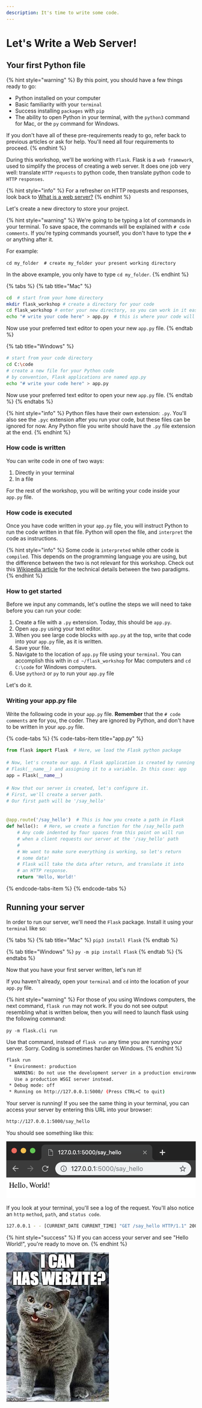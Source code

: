 ```yaml
---
description: It's time to write some code.
---
```


# Let's Write a Web Server!

## Your first Python file

{% hint style="warning" %}
By this point, you should have a few things ready to go:

* Python installed on your computer
* Basic familiarity with your `terminal`
* Success installing `packages` with `pip`
* The ability to open Python in your terminal, with the `python3` command for Mac, or the `py` command for Windows.

If you don't have all of these pre-requirements ready to go, refer back to previous articles or ask for help. You'll need all four requirements to proceed.
{% endhint %}

During this workshop, we'll be working with `Flask`. Flask is a `web framework`, used to simplify the process of creating a web server. It does one job very well: translate `HTTP` `requests` to python code, then translate python code to `HTTP` `responses`.

{% hint style="info" %}
For a refresher on HTTP requests and responses, look back to [What is a web server?](../hello-world/what-is-a-web-server.md)
{% endhint %}

Let's create a new directory to store your project.

{% hint style="warning" %}
We're going to be typing a lot of commands in your terminal. To save space, the commands will be explained with `# code comments`. If you're typing commands yourself, you don't have to type the `#` or anything after it.

For example:

`cd my_folder  # create my_folder your present working directory`

In the above example, you only have to type `cd my_folder`.
{% endhint %}

{% tabs %}
{% tab title="Mac" %}


```bash
cd  # start from your home directory
mkdir flask_workshop # create a directory for your code
cd flask_workshop # enter your new directory, so you can work in it easily
echo "# write your code here" > app.py  # this is where your code will be written
```

Now use your preferred text editor to open your new `app.py` file.
{% endtab %}

{% tab title="Windows" %}
```bash
# start from your code directory
cd C:\code
# create a new file for your Python code
# by convention, Flask applications are named app.py
echo "# write your code here" > app.py
```

Now use your preferred text editor to open your new `app.py` file.
{% endtab %}
{% endtabs %}

{% hint style="info" %}
Python files have their own extension: `.py`. You'll also see the `.pyc` extension after you run your code, but these files can be ignored for now. Any Python file you write should have the `.py` file extension at the end.
{% endhint %}

### How code is written

You can write code in one of two ways:

1. Directly in your terminal
2. In a file

For the rest of the workshop, you will be writing your code inside your `app.py` file.

### How code is executed

Once you have code written in your `app.py` file, you will instruct Python to run the code written in that file. Python will open the file, and `interpret` the code as instructions.

{% hint style="info" %}
Some code is `interpreted` while other code is `compiled`. This depends on the programming language you are using, but the difference between the two is not relevant for this workshop. Check out this [Wikipedia article](https://en.wikipedia.org/wiki/Interpreted_language) for the technical details between the two paradigms.
{% endhint %}

### How to get started

Before we input any commands, let's outline the steps we will need to take before you can run your code:

1. Create a file with a `.py` extension. Today, this should be `app.py`.
2. Open `app.py` using your text editor.
3. When you see large code blocks with `app.py` at the top, write that code into your `app.py` file, as it is written.
4. Save your file.
5. Navigate to the location of `app.py` file using your `terminal`. You can accomplish this with in `cd ~/flask_workshop` for Mac computers and `cd C:\code` for Windows computers.
6. Use `python3` or `py` to run your `app.py` file

Let's do it.

### Writing your app.py file

Write the following code in your `app.py` file. **Remember** that the `# code comments` are for you, the coder. They are ignored by Python, and don't have to be written in your `app.py` file.

{% code-tabs %}
{% code-tabs-item title="app.py" %}
```python
from flask import Flask  # Here, we load the Flask python package

# Now, let's create our app. A Flask application is created by running
# Flask(__name__) and assigning it to a variable. In this case: app
app = Flask(__name__)

# Now that our server is created, let's configure it.
# First, we'll create a server path.
# Our first path will be '/say_hello'


@app.route('/say_hello')  # This is how you create a path in Flask
def hello():  # Here, we create a function for the /say_hello path
    # Any code indented by four spaces from this point on will run
    # when a client requests our server at the '/say_hello' path
    #
    # We want to make sure everything is working, so let's return
    # some data!
    # Flask will take the data after return, and translate it into
    # an HTTP response.
    return 'Hello, World!'

```
{% endcode-tabs-item %}
{% endcode-tabs %}

## Running your server

In order to run our server, we'll need the `Flask` package. Install it using your `terminal` like so:

{% tabs %}
{% tab title="Mac" %}
`pip3 install Flask`
{% endtab %}

{% tab title="Windows" %}
`py -m pip install Flask`
{% endtab %}
{% endtabs %}

Now that you have your first server written, let's run it!

If you haven't already, open your `terminal` and `cd` into the location of your `app.py` file.

{% hint style="warning" %}
For those of you using Windows computers, the next command, `flask run` may not work. If you do not see output resembling what is written below, then you will need to launch flask using the following command:

`py -m flask.cli run`

Use that command, instead of `flask run` any time you are running your server. Sorry. Coding is sometimes harder on Windows.
{% endhint %}

```bash
flask run
 * Environment: production
   WARNING: Do not use the development server in a production environment.
   Use a production WSGI server instead.
 * Debug mode: off
 * Running on http://127.0.0.1:5000/ (Press CTRL+C to quit)
```

Your server is running! If you see the same thing in your terminal, you can access your server by entering this URL into your browser: 

```bash
http://127.0.0.1:5000/say_hello
```

You should see something like this:

![](../.gitbook/assets/image%20%283%29.png)

If you look at your terminal, you'll see a log of the request. You'll also notice an `http` `method`, `path`, and `status code`.

```bash
127.0.0.1 - - [CURRENT_DATE CURRENT_TIME] "GET /say_hello HTTP/1.1" 200 -
```

{% hint style="success" %}
If you can access your server and see "Hello World!", you're ready to move on.
{% endhint %}

![Yes, you can!](../.gitbook/assets/image%20%2817%29.png)

